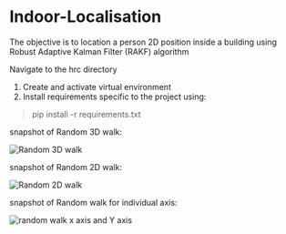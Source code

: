 # Indoor-Localisation

The objective is to location a person 2D position inside a building using Robust Adaptive Kalman Filter (RAKF) algorithm

Navigate to the hrc directory

1. Create and activate virtual environment
2. Install requirements specific to the project using:

> pip install -r requirements.txt


snapshot of Random 3D walk:

![Random 3D walk](https://user-images.githubusercontent.com/44448083/139702375-8458d420-7ca1-4210-802e-b873d04f8e4e.png)

snapshot of Random 2D walk:

![Random 2D walk](https://user-images.githubusercontent.com/44448083/139702221-4c9ee841-5cfd-4f85-a675-2f17fd4097ba.png)

snapshot of Random walk for individual axis:

![random walk x axis and Y axis](https://user-images.githubusercontent.com/44448083/139702438-18cf8df6-06e7-46ba-bba1-c7da84e03595.png)


